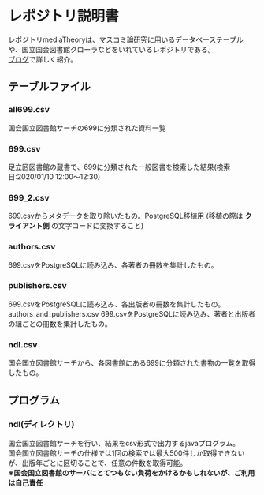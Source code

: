# レポジトリ説明書
レポジトリmediaTheoryは、マスコミ論研究に用いるデータベーステーブルや、国立国会図書館クローラなどをいれているレポジトリである。  
[ブログ](https://masukomi.hatenablog.jp/archive/category/%E3%83%9E%E3%82%B9%E3%82%B3%E3%83%9F%E8%AB%96%E3%81%AE%E4%B8%BB%E8%A6%81%E3%81%AA%E6%9B%B8%E7%89%A9%E3%82%92%E8%AA%BF%E3%81%B9%E3%81%A6%E3%81%BF%E3%81%9F)で詳しく紹介。

## テーブルファイル

### all699.csv
国会国立図書館サーチの699に分類された資料一覧

### 699.csv
足立区図書館の蔵書で、699に分類された一般図書を検索した結果(検索日:2020/01/10 12:00～12:30)  

### 699_2.csv
699.csvからメタデータを取り除いたもの。PostgreSQL移植用 (移植の際は **クライアント側** の文字コードに変換すること)  

### authors.csv 
699.csvをPostgreSQLに読み込み、各著者の冊数を集計したもの。  

### publishers.csv 
699.csvをPostgreSQLに読み込み、各出版者の冊数を集計したもの。  
authors_and_publishers.csv 699.csvをPostgreSQLに読み込み、著者と出版者の組ごとの冊数を集計したもの。

### ndl.csv
国会国立図書館サーチから、各図書館にある699に分類された書物の一覧を取得したもの。

## プログラム

### ndl(ディレクトリ)
国会国立図書館サーチを行い、結果をcsv形式で出力するjavaプログラム。  
国会国立図書館サーチの仕様では1回の検索では最大500件しか取得できないが、出版年ごとに区切ることで、任意の件数を取得可能。  
**※国会国立図書館のサーバにとてつもない負荷をかけるかもしれないが、ご利用は自己責任**
